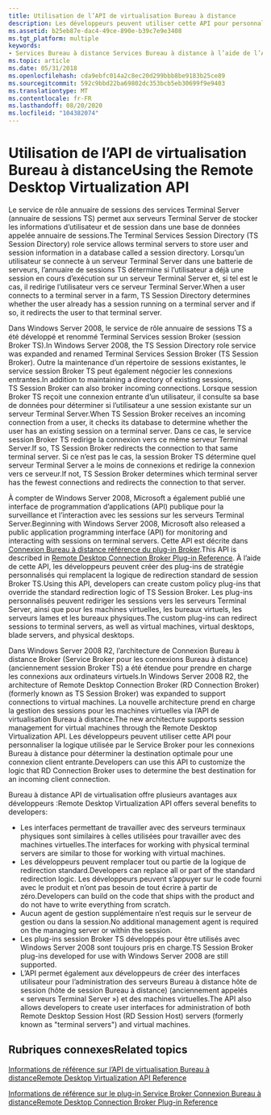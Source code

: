 ```yaml
---
title: Utilisation de l’API de virtualisation Bureau à distance
description: Les développeurs peuvent utiliser cette API pour personnaliser la logique utilisée par le Service Broker pour les connexions Bureau à distance pour déterminer la destination optimale pour une connexion client entrante.
ms.assetid: b25eb87e-dac4-49ce-890e-b39c7e9e3408
ms.tgt_platform: multiple
keywords:
- Services Bureau à distance Services Bureau à distance à l’aide de l’API de virtualisation
ms.topic: article
ms.date: 05/31/2018
ms.openlocfilehash: cda9ebfc014a2c8ec20d299bbb8be9183b25ce89
ms.sourcegitcommit: 592c9bbd22ba69802dc353bcb5eb30699f9e9403
ms.translationtype: MT
ms.contentlocale: fr-FR
ms.lasthandoff: 08/20/2020
ms.locfileid: "104382074"
---
```

# <a name="using-the-remote-desktop-virtualization-api"></a><span data-ttu-id="511f1-104">Utilisation de l’API de virtualisation Bureau à distance</span><span class="sxs-lookup"><span data-stu-id="511f1-104">Using the Remote Desktop Virtualization API</span></span>

<span data-ttu-id="511f1-105">Le service de rôle annuaire de sessions des services Terminal Server (annuaire de sessions TS) permet aux serveurs Terminal Server de stocker les informations d’utilisateur et de session dans une base de données appelée annuaire de sessions.</span><span class="sxs-lookup"><span data-stu-id="511f1-105">The Terminal Services Session Directory (TS  Session Directory) role service allows terminal servers to store user and session information in a database called a session directory.</span></span> <span data-ttu-id="511f1-106">Lorsqu’un utilisateur se connecte à un serveur Terminal Server dans une batterie de serveurs, l’annuaire de sessions TS détermine si l’utilisateur a déjà une session en cours d’exécution sur un serveur Terminal Server et, si tel est le cas, il redirige l’utilisateur vers ce serveur Terminal Server.</span><span class="sxs-lookup"><span data-stu-id="511f1-106">When a user connects to a terminal server in a farm, TS Session Directory determines whether the user already has a session running on a terminal server and if so, it redirects the user to that terminal server.</span></span>

<span data-ttu-id="511f1-107">Dans Windows Server 2008, le service de rôle annuaire de sessions TS a été développé et renommé Terminal Services session Broker (session Broker TS).</span><span class="sxs-lookup"><span data-stu-id="511f1-107">In Windows Server 2008, the TS Session Directory role service was expanded and renamed Terminal Services Session Broker (TS Session Broker).</span></span> <span data-ttu-id="511f1-108">Outre la maintenance d’un répertoire de sessions existantes, le service session Broker TS peut également négocier les connexions entrantes.</span><span class="sxs-lookup"><span data-stu-id="511f1-108">In addition to maintaining a directory of existing sessions, TS Session Broker can also broker incoming connections.</span></span> <span data-ttu-id="511f1-109">Lorsque session Broker TS reçoit une connexion entrante d’un utilisateur, il consulte sa base de données pour déterminer si l’utilisateur a une session existante sur un serveur Terminal Server.</span><span class="sxs-lookup"><span data-stu-id="511f1-109">When TS Session Broker receives an incoming connection from a user, it checks its database to determine whether the user has an existing session on a terminal server.</span></span> <span data-ttu-id="511f1-110">Dans ce cas, le service session Broker TS redirige la connexion vers ce même serveur Terminal Server.</span><span class="sxs-lookup"><span data-stu-id="511f1-110">If so, TS Session Broker redirects the connection to that same terminal server.</span></span> <span data-ttu-id="511f1-111">Si ce n’est pas le cas, la session Broker TS détermine quel serveur Terminal Server a le moins de connexions et redirige la connexion vers ce serveur.</span><span class="sxs-lookup"><span data-stu-id="511f1-111">If not, TS Session Broker determines which terminal server has the fewest connections and redirects the connection to that server.</span></span>

<span data-ttu-id="511f1-112">À compter de Windows Server 2008, Microsoft a également publié une interface de programmation d’applications (API) publique pour la surveillance et l’interaction avec les sessions sur les serveurs Terminal Server.</span><span class="sxs-lookup"><span data-stu-id="511f1-112">Beginning with Windows Server 2008, Microsoft also released a public application programming interface (API) for monitoring and interacting with sessions on terminal servers.</span></span> <span data-ttu-id="511f1-113">Cette API est décrite dans [Connexion Bureau à distance référence du plug-in Broker](/windows/desktop/TermServ/terminal-services-virtualization-api-reference).</span><span class="sxs-lookup"><span data-stu-id="511f1-113">This API is described in [Remote Desktop Connection Broker Plug-in Reference](/windows/desktop/TermServ/terminal-services-virtualization-api-reference).</span></span> <span data-ttu-id="511f1-114">À l’aide de cette API, les développeurs peuvent créer des plug-ins de stratégie personnalisés qui remplacent la logique de redirection standard de session Broker TS.</span><span class="sxs-lookup"><span data-stu-id="511f1-114">Using this API, developers can create custom policy plug-ins that override the standard redirection logic of TS Session Broker.</span></span> <span data-ttu-id="511f1-115">Les plug-ins personnalisés peuvent rediriger les sessions vers les serveurs Terminal Server, ainsi que pour les machines virtuelles, les bureaux virtuels, les serveurs lames et les bureaux physiques.</span><span class="sxs-lookup"><span data-stu-id="511f1-115">The custom plug-ins can redirect sessions to terminal servers, as well as virtual machines, virtual desktops, blade servers, and physical desktops.</span></span>

<span data-ttu-id="511f1-116">Dans Windows Server 2008 R2, l’architecture de Connexion Bureau à distance Broker (Service Broker pour les connexions Bureau à distance) (anciennement session Broker TS) a été étendue pour prendre en charge les connexions aux ordinateurs virtuels.</span><span class="sxs-lookup"><span data-stu-id="511f1-116">In Windows Server 2008 R2, the architecture of Remote Desktop Connection Broker (RD Connection Broker) (formerly known as TS Session Broker) was expanded to support connections to virtual machines.</span></span> <span data-ttu-id="511f1-117">La nouvelle architecture prend en charge la gestion des sessions pour les machines virtuelles via l’API de virtualisation Bureau à distance.</span><span class="sxs-lookup"><span data-stu-id="511f1-117">The new architecture supports session management for virtual machines through the Remote Desktop Virtualization API.</span></span> <span data-ttu-id="511f1-118">Les développeurs peuvent utiliser cette API pour personnaliser la logique utilisée par le Service Broker pour les connexions Bureau à distance pour déterminer la destination optimale pour une connexion client entrante.</span><span class="sxs-lookup"><span data-stu-id="511f1-118">Developers can use this API to customize the logic that RD Connection Broker uses to determine the best destination for an incoming client connection.</span></span>

<span data-ttu-id="511f1-119">Bureau à distance API de virtualisation offre plusieurs avantages aux développeurs :</span><span class="sxs-lookup"><span data-stu-id="511f1-119">Remote Desktop Virtualization API offers several benefits to developers:</span></span>

-   <span data-ttu-id="511f1-120">Les interfaces permettant de travailler avec des serveurs terminaux physiques sont similaires à celles utilisées pour travailler avec des machines virtuelles.</span><span class="sxs-lookup"><span data-stu-id="511f1-120">The interfaces for working with physical terminal servers are similar to those for working with virtual machines.</span></span>
-   <span data-ttu-id="511f1-121">Les développeurs peuvent remplacer tout ou partie de la logique de redirection standard.</span><span class="sxs-lookup"><span data-stu-id="511f1-121">Developers can replace all or part of the standard redirection logic.</span></span> <span data-ttu-id="511f1-122">Les développeurs peuvent s’appuyer sur le code fourni avec le produit et n’ont pas besoin de tout écrire à partir de zéro.</span><span class="sxs-lookup"><span data-stu-id="511f1-122">Developers can build on the code that ships with the product and do not have to write everything from scratch.</span></span>
-   <span data-ttu-id="511f1-123">Aucun agent de gestion supplémentaire n’est requis sur le serveur de gestion ou dans la session.</span><span class="sxs-lookup"><span data-stu-id="511f1-123">No additional management agent is required on the managing server or within the session.</span></span>
-   <span data-ttu-id="511f1-124">Les plug-ins session Broker TS développés pour être utilisés avec Windows Server 2008 sont toujours pris en charge.</span><span class="sxs-lookup"><span data-stu-id="511f1-124">TS Session Broker plug-ins developed for use with Windows Server 2008 are still supported.</span></span>
-   <span data-ttu-id="511f1-125">L’API permet également aux développeurs de créer des interfaces utilisateur pour l’administration des serveurs Bureau à distance hôte de session (hôte de session Bureau à distance) (anciennement appelés « serveurs Terminal Server ») et des machines virtuelles.</span><span class="sxs-lookup"><span data-stu-id="511f1-125">The API also allows developers to create user interfaces for administration of both Remote Desktop Session Host (RD Session Host) servers (formerly known as "terminal servers") and virtual machines.</span></span>

## <a name="related-topics"></a><span data-ttu-id="511f1-126">Rubriques connexes</span><span class="sxs-lookup"><span data-stu-id="511f1-126">Related topics</span></span>

<dl> <dt>

[<span data-ttu-id="511f1-127">Informations de référence sur l’API de virtualisation Bureau à distance</span><span class="sxs-lookup"><span data-stu-id="511f1-127">Remote Desktop Virtualization API Reference</span></span>](terminal-services-virtualization-api-reference.md)
</dt> <dt>

[<span data-ttu-id="511f1-128">Informations de référence sur le plug-in Service Broker Connexion Bureau à distance</span><span class="sxs-lookup"><span data-stu-id="511f1-128">Remote Desktop Connection Broker Plug-in Reference</span></span>](/windows/desktop/TermServ/terminal-services-virtualization-api-reference)
</dt> </dl>

 

 